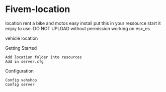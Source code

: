 # Fivem-location
location
rent a bike and motos
easy install 
put this in your ressource start it
enjoy to use.
DO NOT UPLOAD without permission
working on esx_es

vehicle location

Getting Started

    Add location folder into resources
    Add in server.cfg

Configuration

    Config vehshop 
    Config server
